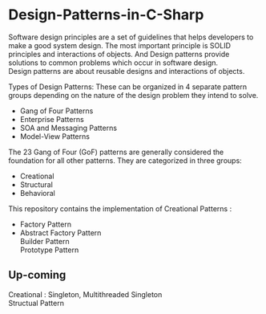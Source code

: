 # Design-Patterns-in-C-Sharp

Software design principles are a set of guidelines that helps developers to make a good system design. The most important principle is SOLID principles and interactions of objects. And Design patterns provide solutions to common problems which occur in software design.  
Design patterns are about reusable designs and interactions of objects.

Types of Design Patterns:
These can be organized in 4 separate pattern groups depending on the nature of the design problem they intend to solve.

- Gang of Four Patterns
- Enterprise Patterns
- SOA and Messaging Patterns
- Model-View Patterns

The 23 Gang of Four (GoF) patterns are generally considered the foundation for all other patterns. They are categorized in three groups:  
- Creational
- Structural  
- Behavioral 

This repository contains the implementation of Creational Patterns :
- Factory Pattern  
- Abstract Factory Pattern  
Builder Pattern  
Prototype Pattern  

## Up-coming  
Creational : Singleton, Multithreaded Singleton  
Structual Pattern  

